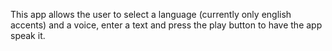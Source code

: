 This app allows the user to select a language (currently only english accents) and a voice, enter a text and press the play button to have the app speak it.
